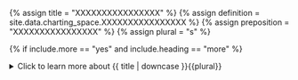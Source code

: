 <!--------------------------------------------- TITLE AND DEFINITION starts -->

{% assign title = "XXXXXXXXXXXXXXXX" %}
{% assign definition = site.data.charting_space.XXXXXXXXXXXXXXXX %}
{% assign preposition = "XXXXXXXXXXXXXXXX" %}
{% assign plural = "s" %}

<!--------------------------------------------- TITLE AND DEFINITION ends -->

{% if include.more == "yes" and include.heading == "more" %}
<details class='detailsCollapsible'><summary class='nobr'>Click to learn more about {{ title | downcase }}{{plural}}
</summary>
{% endif %}

{% if include.heading != "" and include.heading != "more" %}
{{include.heading}} {{title}}
{% endif %}

{% if include.icon != "no" %} 

{% if include.table == "yes" and include.icon != "no" %}
<table class='definitionTable'><tr><td>
{% endif %}

<img src='images/icons/nodes/png{{include.icon}}/{{ title | downcase | replace: " ", "-" }}.png' />

{% if include.table == "yes" and include.icon != "no" %}
</td><td>
{% endif %}

{% endif %}

{% if include.definition == "bold" %}
<strong>{{ definition }}</strong>
{% else %}
{% if include.definition != "no" %}
{{ definition }}
{% endif %}
{% endif %}

{% if include.table == "yes" and include.icon != "no" %}
</td></tr></table>
{% endif %}

{% if include.more == "yes" and include.content == "more" and include.heading != "more" %}
<details class='detailsCollapsible'><summary class='nobr'>Click to learn more about {{ title | downcase }}{{plural}}
</summary>
{% endif %}

{% if include.content != "no" %}

<!--------------------------------------------- CONTENT starts -->When the time frame scale is set at the level of the time machine, the scale setting affects all charts within the time machine. When set at the level of the timeline chart, the setting overrides the time frame scale at the time machine level. This allows comparing charts in different time frames, but still synchronized at the datetime level.<!--------------------------------------------- CONTENT ends -->

{% endif %}

{% if include.charts != "" %}

{{include.charts}} Controlling the {{title}} from the Charts

<!--------------------------------------------- CHARTS starts -->**1. To set a time frame value**, place the mouse pointer over the corresponding time machine or timeline chart time frame box and scroll the mouse wheel.{% include image.html file='interface/time-frame-scale-00.gif' url='yes' max-width='100' caption='To set a time frame, scroll the wheel of the mouse over the time frame scale box.' %}<!--------------------------------------------- CHARTS ends -->

{% endif %}

{% if include.more == "yes" and include.content != "more" and include.heading != "more" %}
<details class='detailsCollapsible'><summary class='nobr'>Click to learn more about {{ title | downcase }}{{plural}}
</summary>
{% endif %}

{% if include.adding != "" %}

{{include.adding}} Adding {{preposition}} {{title}} Node

<!--------------------------------------------- ADDING starts -->To add a time frame scale, select *Add Time Frame Scale* on the time machine or the timeline chart node menu.<!--------------------------------------------- ADDING ends -->

{% endif %}

{% if include.configuring != "" %}

{{include.configuring}} Configuring the {{title}}

<!--------------------------------------------- CONFIGURING starts -->Select *Configure Frame Scale* on the menu to access the configuration.```json{    "value":"06-hs"}```* ```value``` can be any of the time frames supported by the system:  * ```01-min```, ```02-min```, ```03-min```, ```04-min```, ```05-min```, ```10-min```, ```15-min```, ```20-min```, ```30-min```, ```40-min```, and ```45-min```.  * ```01-hs```, ```02-hs```, ```03-hs```, ```04-hs```, ```06-hs```, ```08-hs```, ```12-hs```, and ```24-hs```.  {% include note.html content="The values entered via the design space and the charts are synchronized and stored in the node." %}<!--------------------------------------------- CONFIGURING ends -->

{% endif %}

{% if include.more == "yes" %}
</details>
{% endif %}